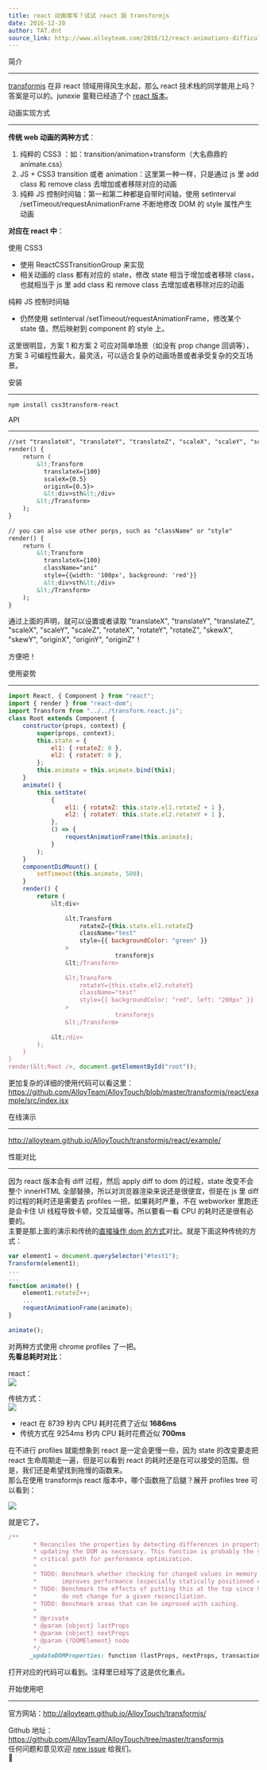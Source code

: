 ```yaml
---
title: react 动画难写？试试 react 版 transformjs
date: 2016-12-20
author: TAT.dnt
source_link: http://www.alloyteam.com/2016/12/react-animations-difficult-to-write-try-react-transformjs/
---
```


<!-- {% raw %} - for jekyll -->

简介  

* * *

[transformjs](http://alloyteam.github.io/AlloyTouch/transformjs/) 在非 react 领域用得风生水起，那么 react 技术栈的同学能用上吗？答案是可以的。junexie 童鞋已经造了个 [react 版本](https://github.com/AlloyTeam/AlloyTouch/blob/master/transformjs/react/transform.react.js)。

动画实现方式  

* * *

**传统 web 动画的两种方式**：

1.  纯粹的 CSS3 ：如：transition/animation+transform（大名鼎鼎的 animate.css）
2.  JS + CSS3 transition 或者 animation：这里第一种一样，只是通过 js 里 add class 和 remove class 去增加或者移除对应的动画
3.  纯粹 JS 控制时间轴：第一和第二种都是自带时间轴，使用 setInterval /setTimeout/requestAnimationFrame 不断地修改 DOM 的 style 属性产生动画

**对应在 react 中**：

使用 CSS3

-   使用 ReactCSSTransitionGroup 来实现
-   相关动画的 class 都有对应的 state，修改 state 相当于增加或者移除 class，也就相当于 js 里 add class 和 remove class 去增加或者移除对应的动画

纯粹 JS 控制时间轴

-   仍然使用 setInterval /setTimeout/requestAnimationFrame，修改某个 state 值，然后映射到 component 的 style 上。

这里很明显，方案 1 和方案 2 可应对简单场景（如没有 prop change 回调等），方案 3 可编程性最大，最灵活，可以适合复杂的动画场景或者承受复杂的交互场景。

安装  

* * *

    npm install css3transform-react

API  

* * *

```html
//set "translateX", "translateY", "translateZ", "scaleX", "scaleY", "scaleZ", "rotateX", "rotateY", "rotateZ", "skewX", "skewY", "originX", "originY", "originZ"
render() {
    return (
        &lt;Transform
          translateX={100}
          scaleX={0.5}
          originX={0.5}>
          &lt;div>sth&lt;/div>
        &lt;/Transform>
    );
}
 
// you can also use other porps, such as "className" or "style"
render() {
    return (
        &lt;Transform
          translateX={100}
          className="ani"
          style={{width: '100px', background: 'red'}}
          &lt;div>sth&lt;/div>
        &lt;/Transform>
    );
}
```

通过上面的声明，就可以设置或者读取 "translateX", "translateY", "translateZ", "scaleX", "scaleY", "scaleZ", "rotateX", "rotateY", "rotateZ", "skewX", "skewY", "originX", "originY", "originZ"！

方便吧！

使用姿势  

* * *

```javascript
import React, { Component } from "react";
import { render } from "react-dom";
import Transform from "../../transform.react.js";
class Root extends Component {
    constructor(props, context) {
        super(props, context);
        this.state = {
            el1: { rotateZ: 0 },
            el2: { rotateY: 0 },
        };
        this.animate = this.animate.bind(this);
    }
    animate() {
        this.setState(
            {
                el1: { rotateZ: this.state.el1.rotateZ + 1 },
                el2: { rotateY: this.state.el2.rotateY + 1 },
            },
            () => {
                requestAnimationFrame(this.animate);
            }
        );
    }
    componentDidMount() {
        setTimeout(this.animate, 500);
    }
    render() {
        return (
            &lt;div>
                        
                &lt;Transform
                    rotateZ={this.state.el1.rotateZ}
                    className="test"
                    style={{ backgroundColor: "green" }}
                >
                              transformjs         
                &lt;/Transform>
                          
                &lt;Transform
                    rotateY={this.state.el2.rotateY}
                    className="test"
                    style={{ backgroundColor: "red", left: "200px" }}
                >
                              transformjs         
                &lt;/Transform>
                        
            &lt;/div>
        );
    }
}
render(&lt;Root />, document.getElementById("root"));
```

更加复杂的详细的使用代码可以看这里：<https://github.com/AlloyTeam/AlloyTouch/blob/master/transformjs/react/example/src/index.jsx>

在线演示  

* * *

<http://alloyteam.github.io/AlloyTouch/transformjs/react/example/>

性能对比  

* * *

因为 react 版本会有 diff 过程，然后 apply diff to dom 的过程，state 改变不会整个 innerHTML 全部替换，所以对浏览器渲染来说还是很便宜，但是在 js 里 diff 的过程的耗时还是需要去 profiles 一把，如果耗时严重，不在 webworker 里跑还是会卡住 UI 线程导致卡顿，交互延缓等。所以要看一看 CPU 的耗时还是很有必要的。  
主要是那上面的演示和传统的[直接操作 dom 的方式](http://alloyteam.github.io/AlloyTouch/transformjs/example/all.html)对比。就是下面这种传统的方式：

```javascript
var element1 = document.querySelector("#test1");
Transform(element1);
...
...
function animate() {
    element1.rotateZ++;
    ...
    requestAnimationFrame(animate);
}
 
animate();
```

对两种方式使用 chrome profiles 了一把。  
**先看总耗时对比**：

react：  
![](http://images2015.cnblogs.com/blog/105416/201612/105416-20161219093619916-74108507.png)

传统方式：  
![](http://images2015.cnblogs.com/blog/105416/201612/105416-20161219093636291-1750787495.png)

-   react 在 8739 秒内 CPU 耗时花费了近似 **1686ms**
-   传统方式在 9254ms 秒内 CPU 耗时花费近似 **700ms**

在不进行 profiles 就能想象到 react 是一定会更慢一些，因为 state 的改变要走把 react 生命周期走一遍，但是可以看到 react 的耗时还是在可以接受的范围。但是，我们还是希望找到拖慢的函数来。  
那么在使用 transformjs react 版本中，哪个函数拖了后腿？展开 profiles tree 可以看到：

![](http://images2015.cnblogs.com/blog/105416/201612/105416-20161219093641494-1359005044.png)

就是它了。

```ruby
/**
       * Reconciles the properties by detecting differences in property values and
       * updating the DOM as necessary. This function is probably the single most
       * critical path for performance optimization.
       *
       * TODO: Benchmark whether checking for changed values in memory actually
       *       improves performance (especially statically positioned elements).
       * TODO: Benchmark the effects of putting this at the top since 99% of props
       *       do not change for a given reconciliation.
       * TODO: Benchmark areas that can be improved with caching.
       *
       * @private
       * @param {object} lastProps
       * @param {object} nextProps
       * @param {?DOMElement} node
       */
      _updateDOMProperties: function (lastProps, nextProps, transaction) {
```

打开对应的代码可以看到。注释里已经写了这是优化重点。

开始使用吧  

* * *

官方网站：<http://alloyteam.github.io/AlloyTouch/transformjs/>

Github 地址：<https://github.com/AlloyTeam/AlloyTouch/tree/master/transformjs>  
任何问题和意见欢迎 [new issue](https://github.com/AlloyTeam/AlloyTouch/issues) 给我们。  



<!-- {% endraw %} - for jekyll -->